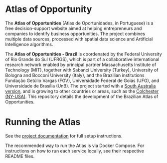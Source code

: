 # Atlas of Opportunity

The **Atlas of Opportunities** (Atlas de Oportunidades, in Portuguese) is a free decision-support website aimed at helping entrepreneurs and companies to identify business opportunities. The project combines multiple data sources, processed with spatial data science and Artificial Intelligence algorithms. 

The **Atlas of Opportunities - Brazil** is coordenated by the Federal University of Rio Grande do Sul (UFRGS), which is part of a collaborative international research network enabled by principal partner Massachusetts Institute of Technology (MIT), together with Sabanci University (Turkey), University of Bologna and Bocconi University (Italy), and the Brazilian institutions Fundação Getúlio Vargas (FGV), Universidade Federal de Goiás (UFG), and Universidade de Brasília (UnB). The project started with a [South Australia version](https://github.com/CxSci/SA-dashboard), and is growing to other countries or areas, such as the [Colchester (NY-USA)](https://mtb.mit.edu/explore/rochester#map=9.6/43.1556/-77.685). This repository details the development of the Brazilian Atlas of Opportunities.


# Running the Atlas

See the [project documentation](https://github.com/gpmc-lab-ufrgs/atlas-of-opportunity/tree/master/docs) for full setup instructions.

The recommended way to run the Atlas is via Docker Compose. For instructions on how to run each service locally, see their respective README files.
